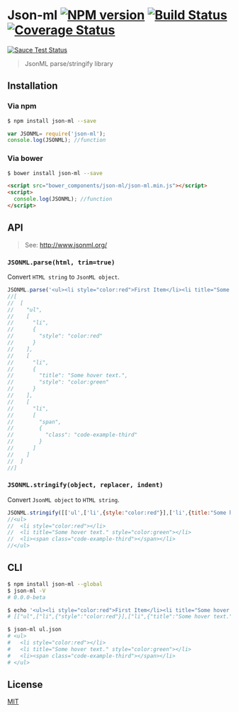 # Json-ml [![NPM version][npm-image]][npm] [![Build Status][travis-image]][travis] [![Coverage Status][coveralls-image]][coveralls]

[![Sauce Test Status][sauce-image]][sauce]

> JsonML parse/stringify library

## Installation
### Via npm
```bash
$ npm install json-ml --save
```
```js
var JSONML= require('json-ml');
console.log(JSONML); //function
```

### Via bower
```bash
$ bower install json-ml --save
```
```html
<script src="bower_components/json-ml/json-ml.min.js"></script>
<script>
  console.log(JSONML); //function
</script>
```

## API

> See: http://www.jsonml.org/

### `JSONML.parse(html, trim=true)`

Convert `HTML string` to `JsonML object`.

```js
JSONML.parse('<ul><li style="color:red">First Item</li><li title="Some hover text." style="color:green">Second Item</li><li><span class="code-example-third">Third</span>Item</li></ul>');
//[
//  [
//    "ul",
//    [
//      "li",
//      {
//        "style": "color:red"
//      }
//    ],
//    [
//      "li",
//      {
//        "title": "Some hover text.",
//        "style": "color:green"
//      }
//    ],
//    [
//      "li",
//      [
//        "span",
//        {
//          "class": "code-example-third"
//        }
//      ]
//    ]
//  ]
//]
```

### `JSONML.stringify(object, replacer, indent)`

Convert `JsonML object` to `HTML string`.

```js
JSONML.stringify([['ul',['li',{style:"color:red"}],['li',{title:"Some hover text.",style:"color:green"}],['li',['span',{class:'code-example-third'}]]]],null,2);
//<ul>
//  <li style="color:red"></li>
//  <li title="Some hover text." style="color:green"></li>
//  <li><span class="code-example-third"></span></li>
//</ul>
```

## CLI
```bash
$ npm install json-ml --global
$ json-ml -V
# 0.0.0-beta

$ echo '<ul><li style="color:red">First Item</li><li title="Some hover text." style="color:green">Second Item</li><li><span class="code-example-third">Third</span>Item</li></ul>' | json-ml
# [["ul",["li",{"style":"color:red"}],["li",{"title":"Some hover text.","style":"color:green"}],["li",["span",{"class":"code-example-third"}]]]]

$ json-ml ul.json
# <ul>
#   <li style="color:red"></li>
#   <li title="Some hover text." style="color:green"></li>
#   <li><span class="code-example-third"></span></li>
# </ul>
```

License
---
[MIT][License]

[License]: http://59naga.mit-license.org/

[sauce-image]: http://soysauce.berabou.me/59naga/json-ml.svg
[sauce]: https://saucelabs.com/u/json-ml
[npm-image]:https://img.shields.io/npm/v/json-ml.svg?style=flat-square
[npm]: https://npmjs.org/package/json-ml
[travis-image]: http://img.shields.io/travis/59naga/json-ml.svg?style=flat-square
[travis]: https://travis-ci.org/59naga/json-ml
[coveralls-image]: http://img.shields.io/coveralls/59naga/json-ml.svg?style=flat-square
[coveralls]: https://coveralls.io/r/59naga/json-ml?branch=master
